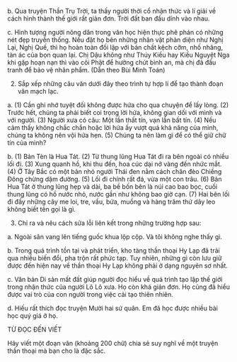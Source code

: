 b. Qua truyện Thần Trụ Trời, ta thấy người thời cổ nhận thức và lí giải về cách hình thành thế giới rất giản đơn. Trời đất ban đầu dính vào nhau.

c. Hình tượng người nông dân trong văn học hiện thực phê phán có những nét đẹp truyền thống. Nếu đặt họ bên những nhân vật phản diện như Nghị Lại, Nghị Quế, thì họ hoàn toàn đối lập với bản chất kệch cỡm, nhố nhăng, tàn ác của bọn quan lại. Chị Dậu không như Thúy Kiều hay Kiều Nguyệt Nga khi gặp hoạn nạn thì vào cõi Phật để hưởng chút bình an, mà chị đã đấu tranh để bảo vệ nhân phẩm. (Dẫn theo Bùi Minh Toán)

2. Sắp xếp những câu văn dưới đây theo trình tự hợp lí để tạo thành đoạn văn mạch lạc.

a. (1) Cần ghi nhớ tuyệt đối không được hứa cho qua chuyện để lấy lòng. (2) Trước hết, chúng ta phải biết coi trọng lời hứa, không gian dối với mình và với người. (3) Người xưa có câu: Một lần thất tín, vạn lần bất tín. (4) Nếu cảm thấy không chắc chắn hoặc lời hứa ấy vượt quá khả năng của mình, chúng ta không nên vội hứa hẹn. (5) Chúng ta nên làm gì để có thể giữ chữ tín của mình?

b. (1) Bản Tèn là Hua Tát. (2) Từ thung lũng Hua Tát đi ra bên ngoài có nhiều lối đi. (3) Xung quanh hồ, khi thu đến, hoa cúc dại nở vàng đến nhức mắt. (4) Ở Tây Bắc có một bản nhỏ người Thái đen nằm cách chân đèo Chiềng Đông chừng dặm đường. (5) Lối đi chính rất đá, vừa một con trâu. (6) Bản Hua Tát ở thung lũng hẹp và dài, ba bề bốn bên là núi cao bao bọc, cuối thung lũng có hồ nước nhỏ, nước gần như không bao giờ cạn. (7) Hai bên lối đi đầy những cây me loi, tre, vầu, bứa, muồng và hàng trăm thứ dây leo không biết tên gọi là gì.

3. Chỉ ra và nêu cách sửa lỗi liên kết trong những trường hợp sau:

a. Ngoài sân vang lên tiếng guốc khua lộp cộp. Và tôi không nghe thấy gì.

b. Trong quá trình tồn tại và phát triển, kho tàng thần thoại Hy Lạp đã trải qua nhiều biến đổi, pha trộn rất phức tạp. Tuy nhiên, những gì còn lưu giữ được đến hiện nay về thần thoại Hy Lạp không phải ở dạng nguyên sơ nhất.

c. Văn bản Di sản mất đất giúp người đọc hiểu về quá trình tạo lập thế giới trong nhận thức của người Lô Lô xưa. Họ còn khá giản đơn. Họ cũng đã hiểu được vai trò của con người trong việc cải tạo thiên nhiên.

d. Hiếu rất thích đọc truyện Mười hai sứ quân. Em đã học được nhiều bài học quý giá ở họ.

TỪ ĐỌC ĐẾN VIẾT

Hãy viết một đoạn văn (khoảng 200 chữ) chia sẻ suy nghĩ về một truyện thần thoại mà bạn cho là đặc sắc.